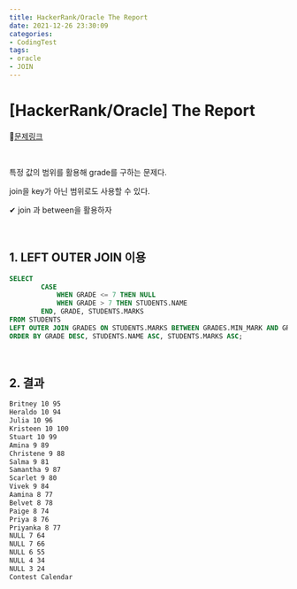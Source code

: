 ```yaml
---
title: HackerRank/Oracle The Report
date: 2021-12-26 23:30:09
categories:
- CodingTest
tags:
- oracle
- JOIN
---
```


# [HackerRank/Oracle] The Report

📌[문제링크](https://www.hackerrank.com/challenges/the-report/problem) 

<BR>

특정 값의 범위를 활용해 grade를 구하는 문제다. 

join을 key가 아닌 범위로도 사용할 수 있다.

✔ join 과 between을 활용하자

<BR>

## 1. LEFT OUTER JOIN 이용

```sql
SELECT  
        CASE
            WHEN GRADE <= 7 THEN NULL
            WHEN GRADE > 7 THEN STUDENTS.NAME
        END, GRADE, STUDENTS.MARKS
FROM STUDENTS 
LEFT OUTER JOIN GRADES ON STUDENTS.MARKS BETWEEN GRADES.MIN_MARK AND GRADES.MAX_MARK
ORDER BY GRADE DESC, STUDENTS.NAME ASC, STUDENTS.MARKS ASC; 
```

<BR>

## 2. 결과

```txt
Britney 10 95
Heraldo 10 94
Julia 10 96
Kristeen 10 100
Stuart 10 99
Amina 9 89
Christene 9 88
Salma 9 81
Samantha 9 87
Scarlet 9 80
Vivek 9 84
Aamina 8 77
Belvet 8 78
Paige 8 74
Priya 8 76
Priyanka 8 77
NULL 7 64
NULL 7 66
NULL 6 55
NULL 4 34
NULL 3 24
Contest Calendar
```





